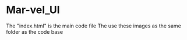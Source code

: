 # Mar-vel_UI

The "index.html" is the main code file
The use these images as the same folder as the code base
